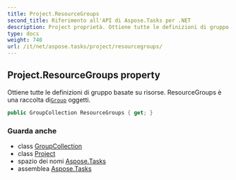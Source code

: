 ```yaml
---
title: Project.ResourceGroups
second_title: Riferimento all'API di Aspose.Tasks per .NET
description: Project proprietà. Ottiene tutte le definizioni di gruppo basate su risorse. ResourceGroups è una raccolta diGroup oggetti.
type: docs
weight: 740
url: /it/net/aspose.tasks/project/resourcegroups/
---
```

## Project.ResourceGroups property

Ottiene tutte le definizioni di gruppo basate su risorse. ResourceGroups è una raccolta di[`Group`](../../group/) oggetti.

```csharp
public GroupCollection ResourceGroups { get; }
```

### Guarda anche

* class [GroupCollection](../../groupcollection/)
* class [Project](../)
* spazio dei nomi [Aspose.Tasks](../../project/)
* assemblea [Aspose.Tasks](../../../)


